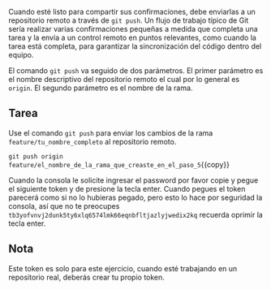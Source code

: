Cuando esté listo para compartir sus confirmaciones, debe enviarlas a un repositorio remoto a través de `git push`. Un flujo de trabajo típico de Git sería realizar varias confirmaciones pequeñas a medida que completa una tarea y la envía a un control remoto en puntos relevantes, como cuando la tarea está completa, para garantizar la sincronización del código dentro del equipo.

El comando `git push` va seguido de dos parámetros. El primer parámetro es el nombre descriptivo del repositorio remoto el cual por lo general es `origin`. El segundo parámetro es el nombre de la rama.

## Tarea

Use el comando `git push` para enviar los cambios de la rama `feature/tu_nombre_completo` al repositorio remoto.

`git push origin feature/el_nombre_de_la_rama_que_creaste_en_el_paso_5`{{copy}}

Cuando la consola le solicite ingresar el password por favor copie y pegue el siguiente token y de presione la tecla enter. Cuando pegues el token parecerá como si no lo hubieras pegado, pero esto lo hace por seguridad la consola, así que no te preocupes `tb3yofvnvj2dunk5ty6xlq6574lmk66eqnbfltjazlyjwedix2kq` recuerda oprimir la tecla enter.


## Nota

Este token es solo para este ejercicio, cuando esté trabajando en un repositorio real, deberás crear tu propio token.
